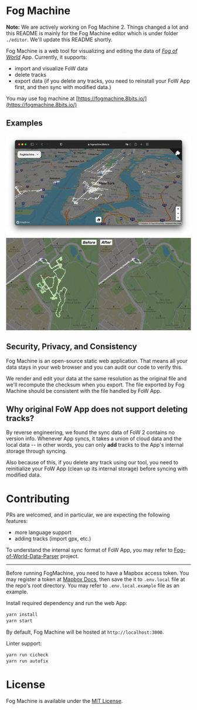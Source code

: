 # Fog Machine

**Note:** We are actively working on Fog Machine 2. Things changed a lot and this README is mainly for the Fog Machine editor which is under folder `./editor`. We'll update this README shortly.


Fog Machine is a web tool for visualizing and editing the data of [_Fog of World_](https://fogofworld.app/) App. Currently, it supports:

- import and visualize FoW data
- delete tracks
- export data (if you delete any tracks, you need to reinstall your FoW App first, and then sync with modified data.)

You may use fog machine at [https://fogmachine.8bits.io/](https://fogmachine.8bits.io/)

## Examples

![Demo Image (New York)](.github/landscape.png)
![Demo Image (Edit)](.github/edit.png)

## Security, Privacy, and Consistency

Fog Machine is an open-source static web application. That means all your data stays in your web browser and you can audit our code to verify this.

We render and edit your data at the same resolution as the original file and we'll recompute the checksum when you export. The file exported by Fog Machine should be consistent with the file handled by FoW App.

## Why original FoW App does not support deleting tracks?

By reverse engineering, we found the sync data of FoW 2 contains no version info. Whenever App syncs, it takes a union of cloud data and the local data -- in other words, you can only **add** tracks to the App's internal storage through syncing.

Also because of this, if you delete any track using our tool, you need to reinitialize your FoW App (clean up its internal storage) before syncing with modified data.

# Contributing

PRs are welcomed, and in particular, we are expecting the following features:

- more language support
- adding tracks (import gpx, etc.)

To understand the internal sync format of FoW App, you may refer to [Fog-of-World-Data-Parser](https://github.com/CaviarChen/Fog-of-World-Data-Parser) project.

---

Before running FogMachine, you need to have a Mapbox access token. You may register a token at [Mapbox Docs](https://docs.mapbox.com/help/getting-started/access-tokens/), then save the it to `.env.local` file at the repo's root directory. You may refer to `.env.local.example` file as an example.

Install required dependency and run the web App:

```bash
yarn install
yarn start
```

By default, Fog Machine will be hosted at `http://localhost:3000`.

Linter support:

```bash
yarn run cicheck
yarn run autofix
```

# License

Fog Machine is available under the [MIT License](https://opensource.org/licenses/MIT).
